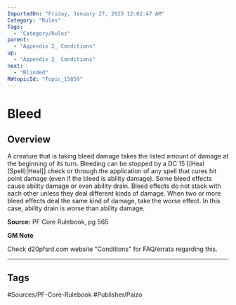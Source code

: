 ```yaml
---
ImportedOn: "Friday, January 27, 2023 12:02:47 AM"
Category: "Rules"
Tags:
  - "Category/Rules"
parent:
  - "Appendix 2_ Conditions"
up:
  - "Appendix 2_ Conditions"
next:
  - "Blinded"
RWtopicId: "Topic_15859"
---
```

# Bleed
## Overview
A creature that is taking bleed damage takes the listed amount of damage at the beginning of its turn. Bleeding can be stopped by a DC 15 [[Heal (Spell)|Heal]] check or through the application of any spell that cures hit point damage (even if the bleed is ability damage). Some bleed effects cause ability damage or even ability drain. Bleed effects do not stack with each other unless they deal different kinds of damage. When two or more bleed effects deal the same kind of damage, take the worse effect. In this case, ability drain is worse than ability damage.

**Source:** PF Core Rulebook, pg 565

**GM Note**

Check d20pfsrd.com website "Conditions" for FAQ/errata regarding this.


---
## Tags
#Sources/PF-Core-Rulebook #Publisher/Paizo

